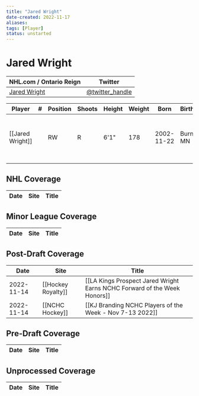 ```yaml
---
title: "Jared Wright"
date-created: 2022-11-17
aliases: 
tags: [Player]
status: unstarted
---
```


# Jared Wright

| NHL.com / Ontario Reign | Twitter                                 |
| ----------------------- | --------------------------------------- |
| [Jared Wright](https://www.nhl.com/player/jared-wright-8483756)           | [@twitter_handle](https://twitter.com/) | 

| Player           | \#  | Position | Shoots | Height | Weight | Born       | Birthplace     | Draft |
| ---------------- | --- | -------- | ------ | ------ | ------ | ---------- | -------------- | ----- |
| [[Jared Wright]] |     | RW       | R      | 6'1"   | 178    | 2002-11-22 | Burnsville, MN | 2022 LAK, 6th rd, 8th pk (169th overall)
      |



## NHL  Coverage
| Date | Site | Title |
| ---- | ---- | ----- |



## Minor League Coverage
| Date | Site | Title |
| ---- | ---- | ----- |



## Post-Draft Coverage
| Date       | Site               | Title                                                                    |
| ---------- | ------------------ | ------------------------------------------------------------------------ |
| 2022-11-14 | [[Hockey Royalty]] | [[LA Kings Prospect Jared Wright Earns NCHC Forward of the Week Honors]] |
| 2022-11-14 | [[NCHC Hockey]]    | [[KJ Branding NCHC Players of the Week - Nov 7-13 2022]]                                                                         |



## Pre-Draft Coverage
| Date | Site | Title |
| ---- | ---- | ----- |


## Unprocessed Coverage
| Date | Site | Title |
| ---- | ---- | ----- |
